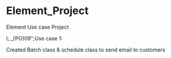 # Element_Project
Element Use case Project


l;._{PO)09";Use case 1:

Created Batch class & schedule class to send email to customers 
